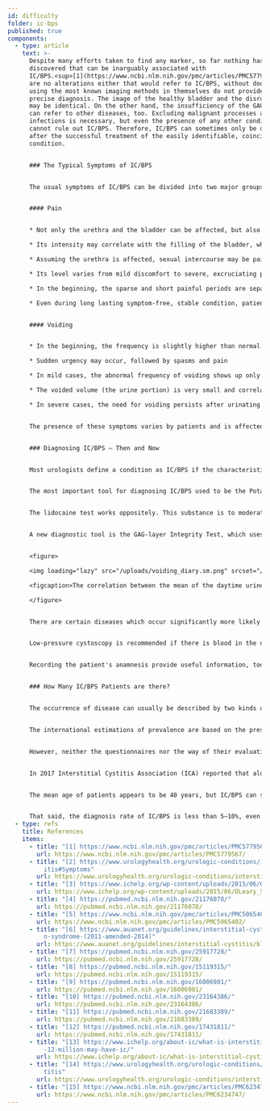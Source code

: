 ```yaml
---
id: difficulty
folder: ic-bps
published: true
components:
  - type: article
    text: >-
      Despite many efforts taken to find any marker, so far nothing has been
      discovered that can be inarguably associated with
      IC/BPS.<sup>[1](https://www.ncbi.nlm.nih.gov/pmc/articles/PMC5779567/)</sup> There
      are no alterations either that would refer to IC/BPS, without doubt, so
      using the most known imaging methods in themselves do not provide a
      precise diagnosis. The image of the healthy bladder and the disrupted one
      may be identical. On the other hand, the insufficiency of the GAG-layer
      can refer to other diseases, too. Excluding malignant processes and
      infections is necessary, but even the presence of any other condition
      cannot rule out IC/BPS. Therefore, IC/BPS can sometimes only be diagnosed
      after the successful treatment of the easily identifiable, coincident
      condition.


      ### The Typical Symptoms of IC/BPS


      The usual symptoms of IC/BPS can be divided into two major groups.<sup>[2](https://www.urologyhealth.org/urologic-conditions/interstitial-cystitis#Symptoms)</sup>


      #### Pain


      * Not only the urethra and the bladder can be affected, but also the lower abdomen, the pelvic or perineal area (moreover, in women the vagina, in men the scrotum and the penis)

      * Its intensity may correlate with the filling of the bladder, whereas voiding may temporarily reduce it

      * Assuming the urethra is affected, sexual intercourse may be painful

      * Its level varies from mild discomfort to severe, excruciating pain

      * In the beginning, the sparse and short painful periods are separated with long, symptomless intervals. As IC/BPS progresses, pain becomes permanent, and it can occur without any correlation to voiding

      * Even during long lasting symptom-free, stable condition, patients may experience flare-ups from time to time.


      #### Voiding


      * In the beginning, the frequency is slightly higher than normal. In severe cases 60–80 urination a day is possible, too

      * Sudden urgency may occur, followed by spasms and pain

      * In mild cases, the abnormal frequency of voiding shows up only in daytime. With progression nocturia develops, the need for voiding can occur several times at night.

      * The voided volume (the urine portion) is very small and correlates to the amount of liquid consumed.

      * In severe cases, the need for voiding persists after urinating too.


      The presence of these symptoms varies by patients and is affected by several factors. Namely, consuming certain foods and drinks, the amount of physical and/or mental stress, digestive disorders, urinary infections (UTIs) and (in women) their menstrual cycle (the symptoms are usually worse after ovulation).


      ### Diagnosing IC/BPS – Then and Now


      Most urologists define a condition as IC/BPS if the characteristic symptoms persist for a certain period (1.5–6 months) given that every disease of similar symptoms can be excluded. Filling out questionnaires can identify the presence of symptoms; the O’Leary-Sant Symptom Index is one of the most frequently used ones.<sup>[3](https://www.ichelp.org/wp-content/uploads/2015/06/OLeary_Sant.pdf)</sup> However, because no lab tests or any other kind of examination can unequivocally confirm IC/BPS, the condition can never be diagnosed with a 100% certainty. Fortunately, not only are there a handful of supplemental examinations that can be used for refining the diagnosis, but also the medical practice has improved significantly in this field in recent years.


      The most important tool for diagnosing IC/BPS used to be the Potassium Sensitivity Test (aka. Parsons-test or PST). This confirmed the insufficiency of the GAG-layer by the pain generated by potassium-chloride instilled into the bladder.<sup>[4](https://pubmed.ncbi.nlm.nih.gov/21176078/)</sup> (In case of a healthy GAG-layer there is no significant pain observed). This tool, however, was not only unnecessarily invasive but unpleasant, too, given that the patients had severe pain due to the solution itself. The Parsons-test did not provide information for a quantitative analysis either. In a later version of this sensitivity test (modified Parsons test) the bladder was filled with diluted potassium-chloride solution to determine its maximum capacity, and then the same process was repeated with physiological salt solution. The proportion of the two values referred to the sensitivity of the bladder wall for the concentration of the urine. Although the modified Parsons test could be used for quantitative measurements as well, it was just as invasive, time-consuming, and its accuracy was not higher than that of the original version. Due to these issues, neither tests are recommended in the recent guidelines.<sup>[5](https://www.ncbi.nlm.nih.gov/pmc/articles/PMC5065402/),[6](https://www.auanet.org/guidelines/interstitial-cystitis/bladder-pain-syndrome-(2011-amended-2014)</sup>


      The lidocaine test works oppositely. This substance is to moderate bladder pain, so given that the source of the pain is the bladder itself, the instilled lidocaine lessen the symptoms in case of IC/BPS.<sup>[7]</sup> This tool is definitely more comfortable than the potassium sensitivity test, but it is just as invasive and does not enable quantitative analyses either.


      A new diagnostic tool is the GAG-layer Integrity Test, which uses a two days' voiding diary, and it is non-invasive and painless too. This test is based on the fact that for observing the correlation between the urine concentration and the bladder capacity, nothing need be instilled; the solution of dissolved salts is already present – in the form of urine itself. The concentration of urine substances – salts included – depends on the amount of consumed liquid. The volume of each voiding can be measured for a day on which the patient consumes the least liquid they can, then the same thing can be done on the second day on which the patient consumes as much liquid as they can. In case of a healthy bladder wall, there is no correlation between the mean voided volumes and the liquid intake. In the early phase of IC/BPS, the higher liquid consumption results in 30–50% higher urine portions. As the disease progresses, the difference increases to 50–100%; in severe cases, it can be 300–500%. Therefore, not only does the 2-day Voiding Diary indicate the damaged bladder wall, but also it describes the amount of damage, numerically. Thus, the GAG-layer Integrity Test enables quantitative analysis, too.


      <figure>

      <img loading="lazy" src="/uploads/voiding_diary.sm.png" srcset="/uploads/voiding_diary.png 2x, /uploads/voiding_diary.sm.png 1x" alt="The correlation between the mean of the daytime urine portion and the total amount of daytime urine, in case of healthy people and IC/BPS patients."/>

      <figcaption>The correlation between the mean of the daytime urine portion and the total amount of daytime urine, in case of healthy people and IC/BPS patients.</figcaption>

      </figure>


      There are certain diseases which occur significantly more likely together with IC/BPS; their presence may support the diagnosis. This group consists of allergic symptoms, migraine, irritable bowel syndrome, endometriosis, vulvodynia, chronic fatigue syndrome, Sjögren-syndrome, panic disorder, and many more conditions.<sup>[8]</sup>


      Low-pressure cystoscopy is recommended if there is blood in the urine, or urine cytology refers to the chance of a  malignant process (or there is an unambiguously positive result), or the patient's condition becomes worse despite the combined therapy they get, to examine whether bladder cancer or another disease of similar symptoms are present. The biopsy of the bladder mucosa is performed only if the cystoscopic image reveals areas that may refer to malignancy. If cystoscopy does not raise suspicion of malignancy, urine cytology should be performed, which is the most sensitive non-invasive method.


      Recording the patient's anamnesis provide useful information, too. This should include not only the current symptoms but also the history of their earlier infections, other diseases they suffer in (mainly focusing on autoimmune diseases and digestive disorders), medicines and/or antibiotics being taken or were taken before, the patients' diet and other lifestyle characteristics and the correlation between the symptoms and any of the information described above.


      ### How Many IC/BPS Patients are there?


      The occurrence of disease can usually be described by two kinds of data. Incidence means the newly registered cases during a certain period (usually a year). Prevalence, on the other hand, means the total amount of people affected by the disease at a certain point of time. In the case of IC/BPS, which appears to be a life-long condition, the latter data is relevant.


      The international estimations of prevalence are based on the presence of symptoms, filling in questionnaires, and data on patients having been diagnosed with IC/BPS. The number of people affected by IC/BPS is usually referred to as 100,000 people.


      However, neither the questionnaires nor the way of their evaluation is standardized. Certain studies that used only the data gathered from doctors focusing on the diagnosed IC/BPS cases concluded a prevalence of 45–197/100,000.<sup>[9]</sup> On the other hand, a survey in which households had been contacted by phone estimated 1,900–4,200/100,000 men and 2,750–6350/100,000 women affected by IC/BPS. A mere 10% of the latter group had been diagnosed.<sup>[10],[11]</sup> According to another research based on self-reporting via e-mail, IC/BPS can affect 258–13,114/100,000 people, depending on the way of calculations.<sup>[12]</sup>


      In 2017 Interstitial Cystitis Association (ICA) reported that alone in the USA, there are 3–8 million women and 1–4 million men affected by IC/BPS.<sup>[13]</sup> In recent years, this estimation seems to have been accepted by many relevant papers and organizations.<sup>[14],[15]</sup> Considering the mean of both values, a prevalence of 2,400/100,000 appears to be a reasonable calculation.


      The mean age of patients appears to be 40 years, but IC/BPS can show up at younger or older age, too.


      That said, the diagnosis rate of IC/BPS is less than 5–10%, even in the countries with the most advanced healthcare. There is no other disorder of this seriousness, which has a lower diagnostic rate.
  - type: refs
    title: References
    items:
      - title: "[1] https://www.ncbi.nlm.nih.gov/pmc/articles/PMC5779567/"
        url: https://www.ncbi.nlm.nih.gov/pmc/articles/PMC5779567/
      - title: "[2] https://www.urologyhealth.org/urologic-conditions/interstitial-cyst\
          itis#Symptoms"
        url: https://www.urologyhealth.org/urologic-conditions/interstitial-cystitis#Symptoms
      - title: "[3] https://www.ichelp.org/wp-content/uploads/2015/06/OLeary_Sant.pdf"
        url: https://www.ichelp.org/wp-content/uploads/2015/06/OLeary_Sant.pdf
      - title: "[4] https://pubmed.ncbi.nlm.nih.gov/21176078/"
        url: https://pubmed.ncbi.nlm.nih.gov/21176078/
      - title: "[5] https://www.ncbi.nlm.nih.gov/pmc/articles/PMC5065402/"
        url: https://www.ncbi.nlm.nih.gov/pmc/articles/PMC5065402/
      - title: "[6] https://www.auanet.org/guidelines/interstitial-cystitis/bladder-pai\
          n-syndrome-(2011-amended-2014)"
        url: https://www.auanet.org/guidelines/interstitial-cystitis/bladder-pain-syndrome-(2011-amended-2014)
      - title: "[7] https://pubmed.ncbi.nlm.nih.gov/25917728/"
        url: https://pubmed.ncbi.nlm.nih.gov/25917728/
      - title: "[8] https://pubmed.ncbi.nlm.nih.gov/15119315/"
        url: https://pubmed.ncbi.nlm.nih.gov/15119315/
      - title: "[9] https://pubmed.ncbi.nlm.nih.gov/16006901/"
        url: https://pubmed.ncbi.nlm.nih.gov/16006901/
      - title: "[10] https://pubmed.ncbi.nlm.nih.gov/23164386/"
        url: https://pubmed.ncbi.nlm.nih.gov/23164386/
      - title: "[11] https://pubmed.ncbi.nlm.nih.gov/21683389/"
        url: https://pubmed.ncbi.nlm.nih.gov/21683389/
      - title: "[12] https://pubmed.ncbi.nlm.nih.gov/17431811/"
        url: https://pubmed.ncbi.nlm.nih.gov/17431811/
      - title: "[13] https://www.ichelp.org/about-ic/what-is-interstitial-cystitis/4-to\
          -12-million-may-have-ic/"
        url: https://www.ichelp.org/about-ic/what-is-interstitial-cystitis/4-to-12-million-may-have-ic/
      - title: "[14] https://www.urologyhealth.org/urologic-conditions/interstitial-cys\
          titis"
        url: https://www.urologyhealth.org/urologic-conditions/interstitial-cystitis
      - title: "[15] https://www.ncbi.nlm.nih.gov/pmc/articles/PMC6234747/"
        url: https://www.ncbi.nlm.nih.gov/pmc/articles/PMC6234747/
---
```

